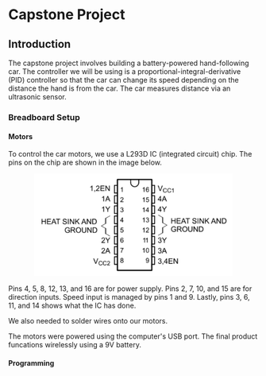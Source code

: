# Capstone Project

## Introduction

The capstone project involves building a battery-powered hand-following car. The controller we will be using is a proportional-integral-derivative (PID) controller so that the car can change its speed depending on the distance the hand is from the car. The car measures distance via an ultrasonic sensor.

### Breadboard Setup

#### Motors

To control the car motors, we use a L293D IC (integrated circuit) chip. The pins on the chip are shown in the image below.

<p align="center">
  <img src="https://github.com/chen4578/Open-Project-Space-OPS-/blob/4a67021af31df274034921ef08d3dc453648e4ee/assets/L293D-input-output.png" width="400">
</p>

Pins 4, 5, 8, 12, 13, and 16 are for power supply. Pins 2, 7, 10, and 15 are for direction inputs. Speed input is managed by pins 1 and 9. Lastly, pins 3, 6, 11, and 14 shows what the IC has done.

We also needed to solder wires onto our motors.

The motors were powered using the computer's USB port. The final product funcations wirelessly using a 9V battery.

#### Programming

